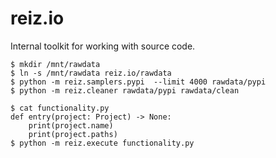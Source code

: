 # reiz.io

Internal toolkit for working with source code.

```
$ mkdir /mnt/rawdata
$ ln -s /mnt/rawdata reiz.io/rawdata
$ python -m reiz.samplers.pypi  --limit 4000 rawdata/pypi
$ python -m reiz.cleaner rawdata/pypi rawdata/clean
```

```
$ cat functionality.py
def entry(project: Project) -> None:
    print(project.name)
    print(project.paths)
$ python -m reiz.execute functionality.py
```
